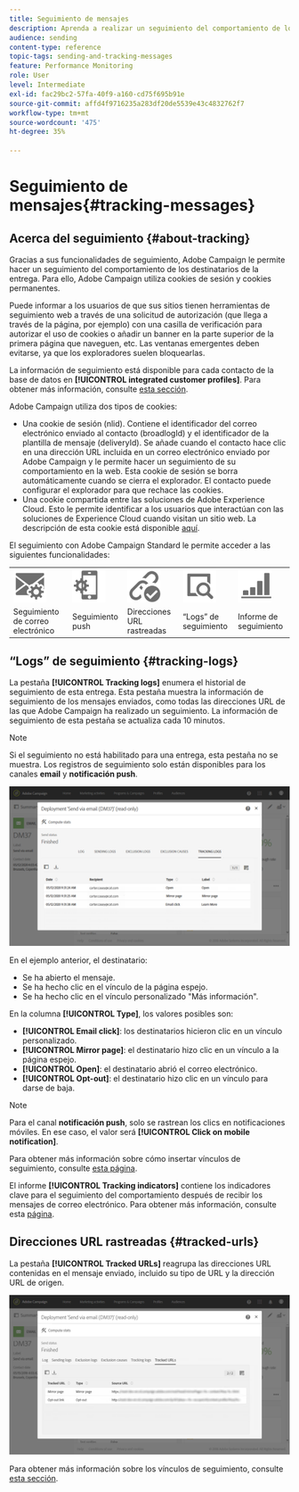 ```yaml
---
title: Seguimiento de mensajes
description: Aprenda a realizar un seguimiento del comportamiento de los destinatarios de los envíos.
audience: sending
content-type: reference
topic-tags: sending-and-tracking-messages
feature: Performance Monitoring
role: User
level: Intermediate
exl-id: fac29bc2-57fa-40f9-a160-cd75f695b91e
source-git-commit: affd4f9716235a283df20de5539e43c4832762f7
workflow-type: tm+mt
source-wordcount: '475'
ht-degree: 35%

---
```


# Seguimiento de mensajes{#tracking-messages}

## Acerca del seguimiento {#about-tracking}

Gracias a sus funcionalidades de seguimiento, Adobe Campaign le permite hacer un seguimiento del comportamiento de los destinatarios de la entrega. Para ello, Adobe Campaign utiliza cookies de sesión y cookies permanentes.

Puede informar a los usuarios de que sus sitios tienen herramientas de seguimiento web a través de una solicitud de autorización (que llega a través de la página, por ejemplo) con una casilla de verificación para autorizar el uso de cookies o añadir un banner en la parte superior de la primera página que naveguen, etc. Las ventanas emergentes deben evitarse, ya que los exploradores suelen bloquearlas.

La información de seguimiento está disponible para cada contacto de la base de datos en **[!UICONTROL integrated customer profiles]**. Para obtener más información, consulte [esta sección](../../audiences/using/integrated-customer-profile.md).

Adobe Campaign utiliza dos tipos de cookies:

* Una cookie de sesión (nlid). Contiene el identificador del correo electrónico enviado al contacto (broadlogId) y el identificador de la plantilla de mensaje (deliveryId). Se añade cuando el contacto hace clic en una dirección URL incluida en un correo electrónico enviado por Adobe Campaign y le permite hacer un seguimiento de su comportamiento en la web. Esta cookie de sesión se borra automáticamente cuando se cierra el explorador. El contacto puede configurar el explorador para que rechace las cookies.
* Una cookie compartida entre las soluciones de Adobe Experience Cloud. Esto le permite identificar a los usuarios que interactúan con las soluciones de Experience Cloud cuando visitan un sitio web. La descripción de esta cookie está disponible [aquí](https://experienceleague.adobe.com/docs/core-services/interface/ec-cookies/cookies-mc.html).

El seguimiento con Adobe Campaign Standard le permite acceder a las siguientes funcionalidades:

<table>
<tr>
    <td valign="top">
        <a href="../../administration/using/configuring-email-channel.md#tracking-parameters"><img width="60px" alt="condiciones" src="assets/icon_email_parameters.png"/></a>
    </td>
    <td valign="top">
        <a href="../../administration/using/push-tracking.md"><img width="60px" alt="condiciones" src="assets/icon_push_parameters.png"/></a>
    </td>
    <td valign="top">
        <a href="../../designing/using/links.md#about-tracked-urls"><img width="60px" alt="condiciones" src="assets/icon_url.png"/></a>
    </td>
        <td valign="top">
          <a href="../../sending/using/tracking-messages.md#tracking-logs"><img width="60px" alt="condiciones" src="assets/icon_log.png"/></a>
    </td>
    </td>
    <td valign="top">
          <a href="../../reporting/using/tracking-indicators.md"><img width="60px" alt="condiciones" src="assets/icon_report.png"/></a>
</tr>
<tr>
<td>Seguimiento de correo electrónico</td>
<td>Seguimiento push</td>
<td>Direcciones URL rastreadas</td>
<td>“Logs” de seguimiento</td>
<td>Informe de seguimiento</td>
</tr>
</table>

## “Logs” de seguimiento {#tracking-logs}

La pestaña **[!UICONTROL Tracking logs]** enumera el historial de seguimiento de esta entrega. Esta pestaña muestra la información de seguimiento de los mensajes enviados, como todas las direcciones URL de las que Adobe Campaign ha realizado un seguimiento. La información de seguimiento de esta pestaña se actualiza cada 10 minutos.

>[!NOTE]
>
>Si el seguimiento no está habilitado para una entrega, esta pestaña no se muestra. Los registros de seguimiento solo están disponibles para los canales **email** y **notificación push**.

![](assets/tracking_logs.png)

En el ejemplo anterior, el destinatario:

* Se ha abierto el mensaje.
* Se ha hecho clic en el vínculo de la página espejo.
* Se ha hecho clic en el vínculo personalizado &quot;Más información&quot;.

En la columna **[!UICONTROL Type]**, los valores posibles son:

* **[!UICONTROL Email click]**: los destinatarios hicieron clic en un vínculo personalizado.
* **[!UICONTROL Mirror page]**: el destinatario hizo clic en un vínculo a la página espejo.
* **[!UICONTROL Open]**: el destinatario abrió el correo electrónico.
* **[!UICONTROL Opt-out]**: el destinatario hizo clic en un vínculo para darse de baja.

>[!NOTE]
>
>Para el canal **notificación push**, solo se rastrean los clics en notificaciones móviles. En ese caso, el valor será **[!UICONTROL Click on mobile notification]**.

Para obtener más información sobre cómo insertar vínculos de seguimiento, consulte [esta página](../../designing/using/links.md#inserting-a-link).

El informe **[!UICONTROL Tracking indicators]** contiene los indicadores clave para el seguimiento del comportamiento después de recibir los mensajes de correo electrónico. Para obtener más información, consulte esta [página](../../reporting/using/tracking-indicators.md).

## Direcciones URL rastreadas {#tracked-urls}

La pestaña **[!UICONTROL Tracked URLs]** reagrupa las direcciones URL contenidas en el mensaje enviado, incluido su tipo de URL y la dirección URL de origen.

![](assets/sending_delivery6.png)

Para obtener más información sobre los vínculos de seguimiento, consulte [esta sección](../../designing/using/links.md#about-tracked-urls).
